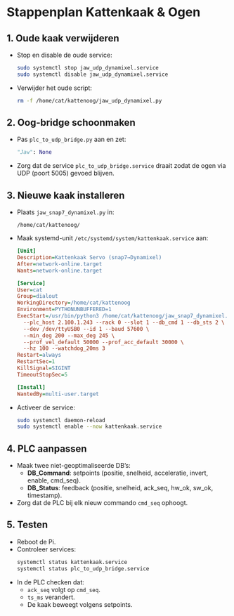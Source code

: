 # Stappenplan Kattenkaak & Ogen

## 1. Oude kaak verwijderen
- Stop en disable de oude service:
  ```bash
  sudo systemctl stop jaw_udp_dynamixel.service
  sudo systemctl disable jaw_udp_dynamixel.service
  ```
- Verwijder het oude script:
  ```bash
  rm -f /home/cat/kattenoog/jaw_udp_dynamixel.py
  ```

## 2. Oog-bridge schoonmaken
- Pas `plc_to_udp_bridge.py` aan en zet:
  ```python
  "Jaw": None
  ```
- Zorg dat de service `plc_to_udp_bridge.service` draait zodat de ogen via UDP (poort 5005) gevoed blijven.

## 3. Nieuwe kaak installeren
- Plaats `jaw_snap7_dynamixel.py` in:
  ```
  /home/cat/kattenoog/
  ```
- Maak systemd-unit `/etc/systemd/system/kattenkaak.service` aan:

  ```ini
  [Unit]
  Description=Kattenkaak Servo (snap7→Dynamixel)
  After=network-online.target
  Wants=network-online.target

  [Service]
  User=cat
  Group=dialout
  WorkingDirectory=/home/cat/kattenoog
  Environment=PYTHONUNBUFFERED=1
  ExecStart=/usr/bin/python3 /home/cat/kattenoog/jaw_snap7_dynamixel.py \
    --plc_host 2.100.1.243 --rack 0 --slot 1 --db_cmd 1 --db_sts 2 \
    --dev /dev/ttyUSB0 --id 1 --baud 57600 \
    --min_deg 200 --max_deg 245 \
    --prof_vel_default 50000 --prof_acc_default 30000 \
    --hz 100 --watchdog_20ms 3
  Restart=always
  RestartSec=1
  KillSignal=SIGINT
  TimeoutStopSec=5

  [Install]
  WantedBy=multi-user.target
  ```

- Activeer de service:
  ```bash
  sudo systemctl daemon-reload
  sudo systemctl enable --now kattenkaak.service
  ```

## 4. PLC aanpassen
- Maak twee niet-geoptimaliseerde DB’s:
  - **DB_Command**: setpoints (positie, snelheid, acceleratie, invert, enable, cmd_seq).
  - **DB_Status**: feedback (positie, snelheid, ack_seq, hw_ok, sw_ok, timestamp).
- Zorg dat de PLC bij elk nieuw commando `cmd_seq` ophoogt.

## 5. Testen
- Reboot de Pi.
- Controleer services:
  ```bash
  systemctl status kattenkaak.service
  systemctl status plc_to_udp_bridge.service
  ```
- In de PLC checken dat:
  - `ack_seq` volgt op `cmd_seq`.
  - `ts_ms` verandert.
  - De kaak beweegt volgens setpoints.
